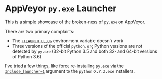 # AppVeyor `py.exe` Launcher

This is a simple showcase of the broken-ness of `py.exe` on AppVeyor.

There are two primary complaints:

- The [`PYLAUNCH_DEBUG`][1] environment variable doesn't work
- Three versions of the official `python.org` Python versions are
  not detected by `py.exe` (32-bit Python 3.5 and both 32- and
  64-bit versions of Python 3.6)

I've tried a few things, like force re-installing `py.exe` via
the [`Include_launcher=1`][2] argument to the `python-X.Y.Z.exe`
installers.

[1]: https://docs.python.org/3/using/windows.html#diagnostics
[2]: https://docs.python.org/3/using/windows.html#installing-without-ui
